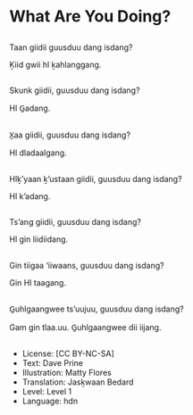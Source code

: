 # What Are You Doing?

##
Taan giidii guusduu dang isdang?

Ḵiid gwii hl ḵahlanggang.

##
Skunk giidii, guusduu dang isdang?

Hl G̱adang.

##
X̱aa giidii, guusduu dang isdang?

Hl dladaalgang.

##
Hlḵ’yaan ḵ’ustaan giidii, guusduu dang isdang?

Hl k’adang.

##
Ts’ang giidii, guusduu dang isdang?

Hl gin liidiidang.

##
Gin tiigaa ‘iiwaans, guusduu dang isdang?

Gin Hl taagang.

##
G̱uhlgaangwee ts’uujuu, guusduu dang isdang?

Gam gin tlaa.uu. G̱uhlgaangwee dii iijang.

##
* License: [CC BY-NC-SA]
* Text: Dave Prine
* Illustration: Matty Flores
* Translation: Jasḵwaan Bedard
* Level: Level 1
* Language: hdn
